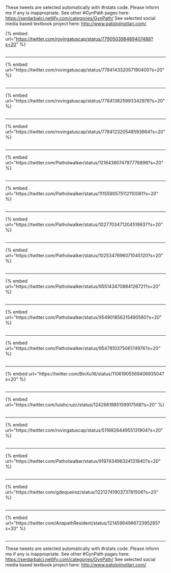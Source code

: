 

These tweets are selected automatically with #rstats code. Please inform me if any is inappropriate.
See other #GynPath pages here: https://serdarbalci.netlify.com/categories/GynPath/ 
See selected social media based textbook project here: http://www.patolojinotlari.com/

{% embed url="https://twitter.com/rovingatuscap/status/779050398489407488?s=20" %}<br>
<br>
<hr>
{% embed url="https://twitter.com/rovingatuscap/status/778414332057190400?s=20" %}<br>
<br>
<hr>
{% embed url="https://twitter.com/rovingatuscap/status/778413825993342976?s=20" %}<br>
<br>
<hr>
{% embed url="https://twitter.com/rovingatuscap/status/778412320548593664?s=20" %}<br>
<br>
<hr>
{% embed url="https://twitter.com/Patholwalker/status/1216438074797776896?s=20" %}<br>
<br>
<hr>
{% embed url="https://twitter.com/Patholwalker/status/1115590575112110081?s=20" %}<br>
<br>
<hr>
{% embed url="https://twitter.com/Patholwalker/status/1027703471204519937?s=20" %}<br>
<br>
<hr>
{% embed url="https://twitter.com/Patholwalker/status/1025347696071045120?s=20" %}<br>
<br>
<hr>
{% embed url="https://twitter.com/Patholwalker/status/955143470884126721?s=20" %}<br>
<br>
<hr>
{% embed url="https://twitter.com/Patholwalker/status/954901856215490560?s=20" %}<br>
<br>
<hr>
{% embed url="https://twitter.com/Patholwalker/status/954781037506174976?s=20" %}<br>
<br>
<hr>
{% embed url="https://twitter.com/BinXu16/status/1106190556940693504?s=20" %}<br>
<br>
<hr>
{% embed url="https://twitter.com/luishcruzc/status/1242661985159917568?s=20" %}<br>
<br>
<hr>
{% embed url="https://twitter.com/rovingatuscap/status/511682644955131904?s=20" %}<br>
<br>
<hr>
{% embed url="https://twitter.com/Patholwalker/status/919743498324131840?s=20" %}<br>
<br>
<hr>
{% embed url="https://twitter.com/gdequeiroz/status/1221274190373781506?s=20" %}<br>
<br>
<hr>
{% embed url="https://twitter.com/AnapathResident/status/1214596496672395265?s=20" %}<br>
<br>
<hr>


These tweets are selected automatically with #rstats code. Please inform me if any is inappropriate.
See other #GynPath pages here: https://serdarbalci.netlify.com/categories/GynPath/ 
See selected social media based textbook project here: http://www.patolojinotlari.com/
